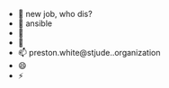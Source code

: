 - 👋 new job, who dis?
- 👀 ansible
- 🌱 
- 💞️ 
- 📫 preston.white@stjude..organization
- 😄 
- ⚡ 

<!---
pres10white/pres10white is ✨ special ✨. a repository its `README.md` (this file) appears on GitHub ether.
You may click the Profile link too.  take a careful look at changes.
--->

